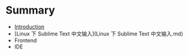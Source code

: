 # Summary

* [Introduction](README.md)
* [Linux 下 Sublime Text 中文输入](Linux 下 Sublime Text 中文输入.md)
* Frontend
* IDE

